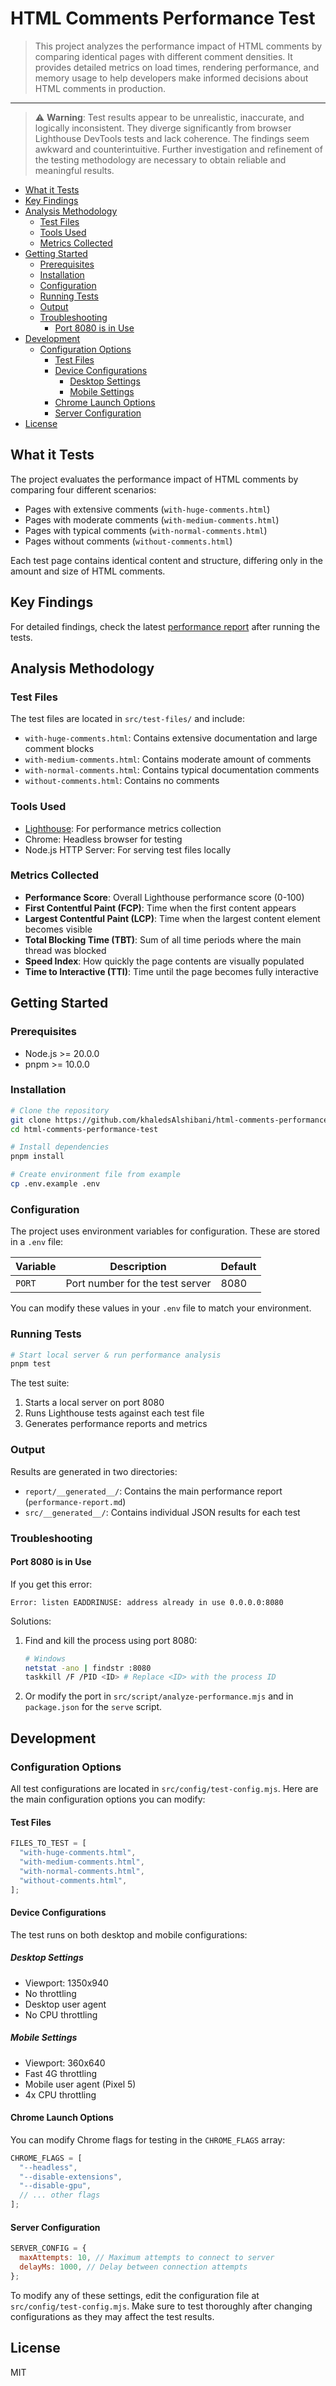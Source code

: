 <h1>HTML Comments Performance Test</h1>

> This project analyzes the performance impact of HTML comments by comparing identical pages with different comment densities. It provides detailed metrics on load times, rendering performance, and memory usage to help developers make informed decisions about HTML comments in production.

---

> ⚠️ **Warning**: Test results appear to be unrealistic, inaccurate, and logically inconsistent. They diverge significantly from browser Lighthouse DevTools tests and lack coherence. The findings seem awkward and counterintuitive. Further investigation and refinement of the testing methodology are necessary to obtain reliable and meaningful results.

- [What it Tests](#what-it-tests)
- [Key Findings](#key-findings)
- [Analysis Methodology](#analysis-methodology)
  - [Test Files](#test-files)
  - [Tools Used](#tools-used)
  - [Metrics Collected](#metrics-collected)
- [Getting Started](#getting-started)
  - [Prerequisites](#prerequisites)
  - [Installation](#installation)
  - [Configuration](#configuration)
  - [Running Tests](#running-tests)
  - [Output](#output)
  - [Troubleshooting](#troubleshooting)
    - [Port 8080 is in Use](#port-8080-is-in-use)
- [Development](#development)
  - [Configuration Options](#configuration-options)
    - [Test Files](#test-files-1)
    - [Device Configurations](#device-configurations)
      - [Desktop Settings](#desktop-settings)
      - [Mobile Settings](#mobile-settings)
    - [Chrome Launch Options](#chrome-launch-options)
    - [Server Configuration](#server-configuration)
- [License](#license)

## What it Tests

The project evaluates the performance impact of HTML comments by comparing four different scenarios:

- Pages with extensive comments (`with-huge-comments.html`)
- Pages with moderate comments (`with-medium-comments.html`)
- Pages with typical comments (`with-normal-comments.html`)
- Pages without comments (`without-comments.html`)

Each test page contains identical content and structure, differing only in the amount and size of HTML comments.

## Key Findings

For detailed findings, check the latest [performance report](report/__generated__/performance-report.md) after running the tests.

## Analysis Methodology

### Test Files

The test files are located in `src/test-files/` and include:

- `with-huge-comments.html`: Contains extensive documentation and large comment blocks
- `with-medium-comments.html`: Contains moderate amount of comments
- `with-normal-comments.html`: Contains typical documentation comments
- `without-comments.html`: Contains no comments

### Tools Used

- [Lighthouse](https://github.com/GoogleChrome/lighthouse): For performance metrics collection
- Chrome: Headless browser for testing
- Node.js HTTP Server: For serving test files locally

### Metrics Collected

- **Performance Score**: Overall Lighthouse performance score (0-100)
- **First Contentful Paint (FCP)**: Time when the first content appears
- **Largest Contentful Paint (LCP)**: Time when the largest content element becomes visible
- **Total Blocking Time (TBT)**: Sum of all time periods where the main thread was blocked
- **Speed Index**: How quickly the page contents are visually populated
- **Time to Interactive (TTI)**: Time until the page becomes fully interactive

## Getting Started

### Prerequisites

- Node.js >= 20.0.0
- pnpm >= 10.0.0

### Installation

```bash
# Clone the repository
git clone https://github.com/khaledsAlshibani/html-comments-performance-test.git
cd html-comments-performance-test

# Install dependencies
pnpm install

# Create environment file from example
cp .env.example .env
```

### Configuration

The project uses environment variables for configuration. These are stored in a `.env` file:

| Variable | Description                     | Default |
| -------- | ------------------------------- | ------- |
| `PORT`   | Port number for the test server | 8080    |

You can modify these values in your `.env` file to match your environment.

### Running Tests

```bash
# Start local server & run performance analysis
pnpm test
```

The test suite:

1. Starts a local server on port 8080
2. Runs Lighthouse tests against each test file
3. Generates performance reports and metrics

### Output

Results are generated in two directories:

- `report/__generated__/`: Contains the main performance report (`performance-report.md`)
- `src/__generated__/`: Contains individual JSON results for each test

### Troubleshooting

#### Port 8080 is in Use

If you get this error:

```
Error: listen EADDRINUSE: address already in use 0.0.0.0:8080
```

Solutions:

1. Find and kill the process using port 8080:
   ```bash
   # Windows
   netstat -ano | findstr :8080
   taskkill /F /PID <ID> # Replace <ID> with the process ID
   ```
2. Or modify the port in `src/script/analyze-performance.mjs` and in `package.json` for the `serve` script.

## Development

### Configuration Options

All test configurations are located in `src/config/test-config.mjs`. Here are the main configuration options you can modify:

#### Test Files

```javascript
FILES_TO_TEST = [
  "with-huge-comments.html",
  "with-medium-comments.html",
  "with-normal-comments.html",
  "without-comments.html",
];
```

#### Device Configurations

The test runs on both desktop and mobile configurations:

##### Desktop Settings

- Viewport: 1350x940
- No throttling
- Desktop user agent
- No CPU throttling

##### Mobile Settings

- Viewport: 360x640
- Fast 4G throttling
- Mobile user agent (Pixel 5)
- 4x CPU throttling

#### Chrome Launch Options

You can modify Chrome flags for testing in the `CHROME_FLAGS` array:

```javascript
CHROME_FLAGS = [
  "--headless",
  "--disable-extensions",
  "--disable-gpu",
  // ... other flags
];
```

#### Server Configuration

```javascript
SERVER_CONFIG = {
  maxAttempts: 10, // Maximum attempts to connect to server
  delayMs: 1000, // Delay between connection attempts
};
```

To modify any of these settings, edit the configuration file at `src/config/test-config.mjs`. Make sure to test thoroughly after changing configurations as they may affect the test results.

## License

MIT
